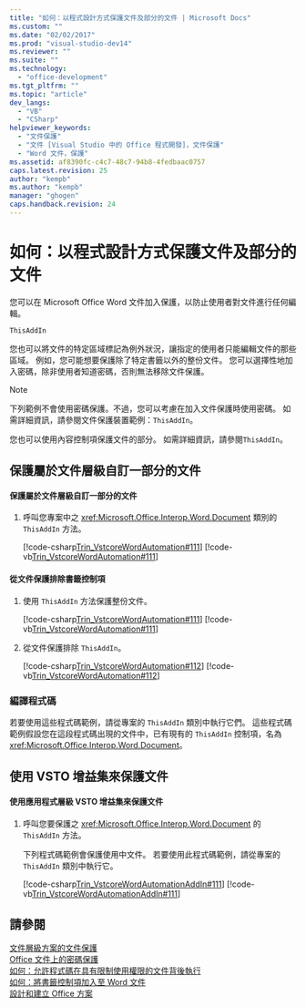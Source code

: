 ```yaml
---
title: "如何：以程式設計方式保護文件及部分的文件 | Microsoft Docs"
ms.custom: ""
ms.date: "02/02/2017"
ms.prod: "visual-studio-dev14"
ms.reviewer: ""
ms.suite: ""
ms.technology: 
  - "office-development"
ms.tgt_pltfrm: ""
ms.topic: "article"
dev_langs: 
  - "VB"
  - "CSharp"
helpviewer_keywords: 
  - "文件保護"
  - "文件 [Visual Studio 中的 Office 程式開發]，文件保護"
  - "Word 文件，保護"
ms.assetid: af8390fc-c4c7-48c7-94b8-4fedbaac0757
caps.latest.revision: 25
author: "kempb"
ms.author: "kempb"
manager: "ghogen"
caps.handback.revision: 24
---
```

# 如何：以程式設計方式保護文件及部分的文件
  您可以在 Microsoft Office Word 文件加入保護，以防止使用者對文件進行任何編輯。  
  
 `ThisAddIn`  
  
 您也可以將文件的特定區域標記為例外狀況，讓指定的使用者只能編輯文件的那些區域。 例如，您可能想要保護除了特定書籤以外的整份文件。 您可以選擇性地加入密碼，除非使用者知道密碼，否則無法移除文件保護。  
  
> [!NOTE]  
>  下列範例不會使用密碼保護。不過，您可以考慮在加入文件保護時使用密碼。 如需詳細資訊，請參閱文件保護裝置範例：`ThisAddIn`。  
  
 您也可以使用內容控制項保護文件的部分。 如需詳細資訊，請參閱`ThisAddIn`。  
  
## 保護屬於文件層級自訂一部分的文件  
  
#### 保護屬於文件層級自訂一部分的文件  
  
1.  呼叫您專案中之 <xref:Microsoft.Office.Interop.Word.Document> 類別的 `ThisAddIn` 方法。  
  
     [!code-csharp[Trin_VstcoreWordAutomation#111](../snippets/csharp/VS_Snippets_OfficeSP/Trin_VstcoreWordAutomation/CS/ThisDocument.cs#111)]
     [!code-vb[Trin_VstcoreWordAutomation#111](../snippets/visualbasic/VS_Snippets_OfficeSP/Trin_VstcoreWordAutomation/VB/ThisDocument.vb#111)]  
  
#### 從文件保護排除書籤控制項  
  
1.  使用 `ThisAddIn` 方法保護整份文件。  
  
     [!code-csharp[Trin_VstcoreWordAutomation#111](../snippets/csharp/VS_Snippets_OfficeSP/Trin_VstcoreWordAutomation/CS/ThisDocument.cs#111)]
     [!code-vb[Trin_VstcoreWordAutomation#111](../snippets/visualbasic/VS_Snippets_OfficeSP/Trin_VstcoreWordAutomation/VB/ThisDocument.vb#111)]  
  
2.  從文件保護排除 `ThisAddIn`。  
  
     [!code-csharp[Trin_VstcoreWordAutomation#112](../snippets/csharp/VS_Snippets_OfficeSP/Trin_VstcoreWordAutomation/CS/ThisDocument.cs#112)]
     [!code-vb[Trin_VstcoreWordAutomation#112](../snippets/visualbasic/VS_Snippets_OfficeSP/Trin_VstcoreWordAutomation/VB/ThisDocument.vb#112)]  
  
### 編譯程式碼  
 若要使用這些程式碼範例，請從專案的 `ThisAddIn` 類別中執行它們。 這些程式碼範例假設您在這段程式碼出現的文件中，已有現有的 `ThisAddIn` 控制項，名為 <xref:Microsoft.Office.Interop.Word.Document>。  
  
## 使用 VSTO 增益集來保護文件  
  
#### 使用應用程式層級 VSTO 增益集來保護文件  
  
1.  呼叫您要保護之 <xref:Microsoft.Office.Interop.Word.Document> 的 `ThisAddIn` 方法。  
  
     下列程式碼範例會保護使用中文件。 若要使用此程式碼範例，請從專案的 `ThisAddIn` 類別中執行它。  
  
     [!code-csharp[Trin_VstcoreWordAutomationAddIn#111](../snippets/csharp/VS_Snippets_OfficeSP/Trin_VstcoreWordAutomationAddIn/CS/ThisAddIn.cs#111)]
     [!code-vb[Trin_VstcoreWordAutomationAddIn#111](../snippets/visualbasic/VS_Snippets_OfficeSP/Trin_VstcoreWordAutomationAddIn/VB/ThisAddIn.vb#111)]  
  
## 請參閱  
 [文件層級方案的文件保護](../vsto/document-protection-in-document-level-solutions.md)   
 [Office 文件上的密碼保護](../vsto/password-protection-on-office-documents.md)   
 [如何：允許程式碼在具有限制使用權限的文件背後執行](../vsto/how-to-permit-code-to-run-behind-documents-with-restricted-permissions.md)   
 [如何：將書籤控制項加入至 Word 文件](../vsto/how-to-add-bookmark-controls-to-word-documents.md)   
 [設計和建立 Office 方案](../vsto/designing-and-creating-office-solutions.md)  
  
  